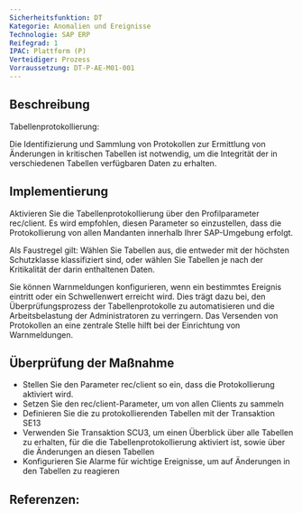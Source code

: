 ```yaml
---
Sicherheitsfunktion: DT
Kategorie: Anomalien und Ereignisse
Technologie: SAP ERP
Reifegrad: 1
IPAC: Plattform (P)
Verteidiger: Prozess
Vorraussetzung: DT-P-AE-M01-001
---
```


## Beschreibung

Tabellenprotokollierung:

Die Identifizierung und Sammlung von Protokollen zur Ermittlung von Änderungen in kritischen Tabellen ist notwendig, um die Integrität der in verschiedenen Tabellen verfügbaren Daten zu erhalten.


## Implementierung

Aktivieren Sie die Tabellenprotokollierung über den Profilparameter rec/client. Es wird empfohlen, diesen Parameter so einzustellen, dass die Protokollierung von allen Mandanten innerhalb Ihrer SAP-Umgebung erfolgt.

Als Faustregel gilt: Wählen Sie Tabellen aus, die entweder mit der höchsten Schutzklasse klassifiziert sind, oder wählen Sie Tabellen je nach der Kritikalität der darin enthaltenen Daten.

Sie können Warnmeldungen konfigurieren, wenn ein bestimmtes Ereignis eintritt oder ein Schwellenwert erreicht wird. Dies trägt dazu bei, den Überprüfungsprozess der Tabellenprotokolle zu automatisieren und die Arbeitsbelastung der Administratoren zu verringern. Das Versenden von Protokollen an eine zentrale Stelle hilft bei der Einrichtung von Warnmeldungen.

## Überprüfung der Maßnahme

- Stellen Sie den Parameter rec/client so ein, dass die Protokollierung aktiviert wird.
- Setzen Sie den rec/client-Parameter, um von allen Clients zu sammeln
- Definieren Sie die zu protokollierenden Tabellen mit der Transaktion SE13
- Verwenden Sie Transaktion SCU3, um einen Überblick über alle Tabellen zu erhalten, für die die Tabellenprotokollierung aktiviert ist, sowie über die Änderungen an diesen Tabellen
- Konfigurieren Sie Alarme für wichtige Ereignisse, um auf Änderungen in den Tabellen zu reagieren

## Referenzen:

